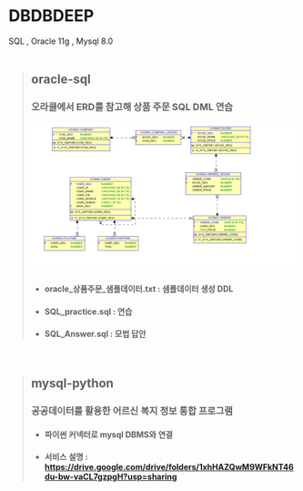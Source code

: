 # DBDBDEEP
SQL , Oracle 11g , Mysql 8.0    
<br>    
    
> ## oracle-sql
> ### 오라클에서 ERD를 참고해 상품 주문 SQL DML 연습
> ![ERD](./oracle-sql/%EC%83%81%ED%92%88%EC%A3%BC%EB%AC%B8_ERD_v0.1.png)
> + #### oracle_상품주문_샘플데이터.txt : 샘플데이터 생성 DDL
> + #### SQL_practice.sql : 연습
> + #### SQL_Answer.sql : 모법 답안 
<br>     
    
> ## mysql-python
> ### 공공데이터를 활용한 어르신 복지 정보 통합 프로그램
> + #### 파이썬 커넥터로 mysql DBMS와 연결
> + #### 서비스 설명 : https://drive.google.com/drive/folders/1xhHAZQwM9WFkNT46du-bw-vaCL7gzpgH?usp=sharing
